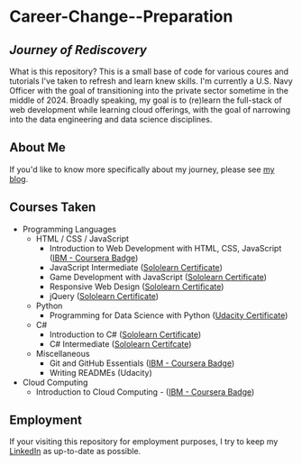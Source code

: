 # Career-Change--Preparation

## _Journey of Rediscovery_

What is this repository? This is a small base of code for various coures and tutorials I've taken to refresh and learn knew skills. I'm currently a U.S. Navy Officer with the goal of transitioning into the private sector sometime in the middle of 2024. Broadly speaking, my goal is to (re)learn the full-stack of web development while learning cloud offerings, with the goal of narrowing into the data engineering and data science disciplines.

## About Me

If you'd like to know more specifically about my journey, please see [my blog](https://burmeisterryan3.wixsite.com/home).

## Courses Taken

- Programming Languages
  - HTML / CSS / JavaScript
    - Introduction to Web Development with HTML, CSS, JavaScript ([IBM - Coursera Badge](https://www.credly.com/badges/561cf0a2-a37c-4c2a-b915-335127086e4c))
    - JavaScript Intermediate ([Sololearn Certificate](https://www.sololearn.com/certificates/CC-FWUIMPVO))
    - Game Development with JavaScript ([Sololearn Certificate](https://www.sololearn.com/certificates/CT-QJHSG6OG))
    - Responsive Web Design ([Sololearn Certificate](https://www.sololearn.com/certificates/CT-PKRDDC0H))
    - jQuery ([Sololearn Certificate]())
  - Python
    - Programming for Data Science with Python ([Udacity Certificate](https://confirm.udacity.com/HJRUWETD))
  - C#
    - Introduction to C# ([Sololearn Certificate](https://www.sololearn.com/certificates/CC-QP5EQQDK))
    - C# Intermediate ([Sololearn Certifcate](https://www.sololearn.com/certificates/CC-ECCHUPFZ))
  - Miscellaneous
    - Git and GitHub Essentials ([IBM - Coursera Badge](https://www.credly.com/badges/2bb49166-4824-4ad2-bed9-133e654b3d0b))
    - Writing READMEs (Udacity)
- Cloud Computing
  - Introduction to Cloud Computing - ([IBM - Coursera Badge](https://www.credly.com/earner/earned/badge/4d4bcc02-ce1c-42b1-a100-6d47a179b54f))

## Employment

If your visiting this repository for employment purposes, I try to keep my [LinkedIn](https://www.linkedin.com/in/burmeisterryan3/) as up-to-date as possible.
